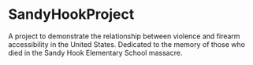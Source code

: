 SandyHookProject
================

A project to demonstrate the relationship between violence and firearm accessibility in the United States.  Dedicated to the memory of those who died in the Sandy Hook Elementary School massacre.